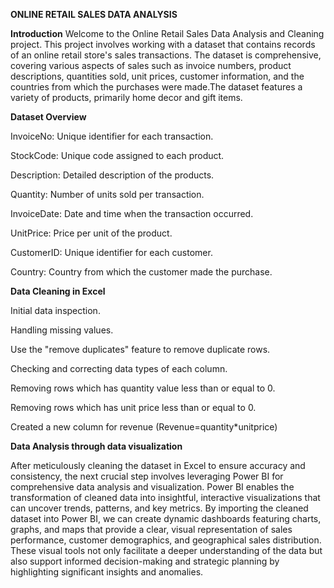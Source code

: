 **ONLINE RETAIL SALES DATA ANALYSIS**

**Introduction**
Welcome to the Online Retail Sales Data Analysis and Cleaning project. This project involves working with a dataset that contains records of an online retail store's sales transactions. The dataset is comprehensive, covering various aspects of sales such as invoice numbers, product descriptions, quantities sold, unit prices, customer information, and the countries from which the purchases were made.The dataset features a variety of products, primarily home decor and gift items.

**Dataset Overview**

InvoiceNo: Unique identifier for each transaction.

StockCode: Unique code assigned to each product.

Description: Detailed description of the products.

Quantity: Number of units sold per transaction.

InvoiceDate: Date and time when the transaction occurred.

UnitPrice: Price per unit of the product.

CustomerID: Unique identifier for each customer.

Country: Country from which the customer made the purchase.



**Data Cleaning in Excel**

Initial data inspection.

Handling missing values.

Use the "remove duplicates" feature to remove duplicate rows.

Checking and correcting data types of each column.

Removing rows which has quantity value less than or equal to 0.

Removing rows which has unit price less than or equal to 0.

Created a new column for revenue (Revenue=quantity*unitprice)



**Data Analysis through data visualization**

After meticulously cleaning the dataset in Excel to ensure accuracy and consistency, the next crucial step involves leveraging Power BI for comprehensive data analysis and visualization. Power BI enables the transformation of cleaned data into insightful, interactive visualizations that can uncover trends, patterns, and key metrics. By importing the cleaned dataset into Power BI, we can create dynamic dashboards featuring charts, graphs, and maps that provide a clear, visual representation of sales performance, customer demographics, and geographical sales distribution. These visual tools not only facilitate a deeper understanding of the data but also support informed decision-making and strategic planning by highlighting significant insights and anomalies.
